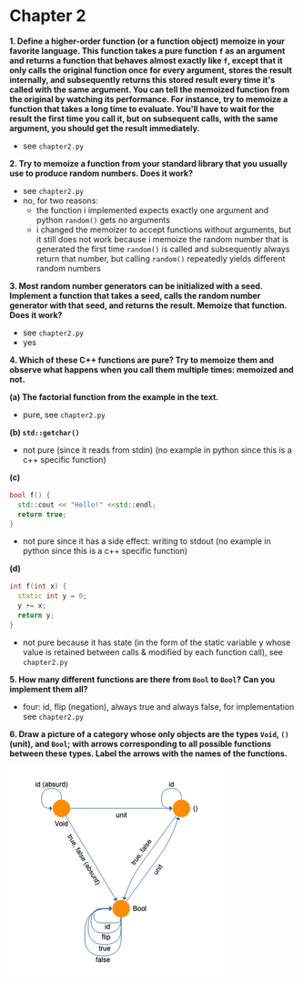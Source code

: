 # Chapter 2
**1. Define a higher-order function (or a function object) memoize in your favorite language. This function takes a pure function `f` as an argument and returns a function that behaves almost exactly like `f`, except that it only calls the original function once for every argument, stores the result internally, and subsequently returns this stored result every time it's called with the same argument. You can tell the memoized function from the original by watching its performance. For instance, try to memoize a function that takes a long time to evaluate. You'll have to wait for the result the first time you call it, but on subsequent calls, with the same argument, you should get the result immediately.**
* see `chapter2.py`

**2. Try to memoize a function from your standard library that you usually use to produce random numbers. Does it work?**
* see `chapter2.py`
* no, for two reasons:
  * the function i implemented expects exactly one argument and python `random()` gets no arguments
  * i changed the memoizer to accept functions without arguments, but it still does not work because i memoize the random number that is generated the first time `random()` is called and subsequently always return that number, but calling `random()` repeatedly yields different random numbers
  
**3. Most random number generators can be initialized with a seed. Implement a function that takes a seed, calls the random number generator with that seed, and returns the result. Memoize that function. Does it work?**
* see `chapter2.py`
* yes

**4. Which of these C++ functions are pure? Try to memoize them and observe what happens when you call them multiple times: memoized and not.**

**(a) The factorial function from the example in the text.**

  * pure, see `chapter2.py`
  
**(b) `std::getchar()`**

  * not pure (since it reads from stdin) (no example in python since this is a c++ specific function)

**(c)**
``` C++
bool f() { 
  std::cout << "Hello!" <<std::endl; 
  return true; 
}
```

  * not pure since it has a side effect: writing to stdout (no example in python since this is a c++ specific function)

**(d)**
``` C++
int f(int x) { 
  static int y = 0; 
  y += x; 
  return y; 
}
```

* not pure because it has state (in the form of the static variable y whose value is retained between calls & modified by each function call), see `chapter2.py`


**5. How many different functions are there from `Bool` to `Bool`? Can you implement them all?**

* four: id, flip (negation), always true and always false,  for implementation see `chapter2.py`

**6. Draw a picture of a category whose only objects are the types `Void`, `()` (unit), and `Bool`; with arrows corresponding to all possible functions between these types. Label the arrows with the names of the functions.**

![](Chapter2.png)

